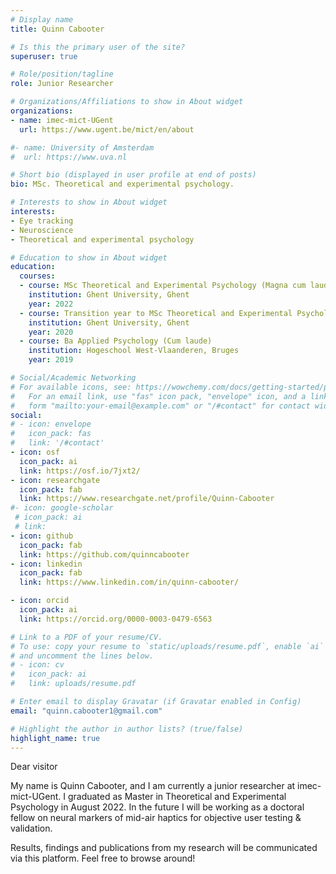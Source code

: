 ```yaml
---
# Display name
title: Quinn Cabooter

# Is this the primary user of the site?
superuser: true

# Role/position/tagline
role: Junior Researcher

# Organizations/Affiliations to show in About widget
organizations:
- name: imec-mict-UGent
  url: https://www.ugent.be/mict/en/about

#- name: University of Amsterdam
#  url: https://www.uva.nl

# Short bio (displayed in user profile at end of posts)
bio: MSc. Theoretical and experimental psychology.

# Interests to show in About widget
interests:
- Eye tracking
- Neuroscience
- Theoretical and experimental psychology

# Education to show in About widget
education:
  courses:
  - course: MSc Theoretical and Experimental Psychology (Magna cum laude)
    institution: Ghent University, Ghent
    year: 2022
  - course: Transition year to MSc Theoretical and Experimental Psychology (Magna cum laude)
    institution: Ghent University, Ghent
    year: 2020
  - course: Ba Applied Psychology (Cum laude)
    institution: Hogeschool West-Vlaanderen, Bruges
    year: 2019

# Social/Academic Networking
# For available icons, see: https://wowchemy.com/docs/getting-started/page-builder/#icons
#   For an email link, use "fas" icon pack, "envelope" icon, and a link in the
#   form "mailto:your-email@example.com" or "/#contact" for contact widget.
social:
# - icon: envelope
#   icon_pack: fas
#   link: '/#contact'
- icon: osf
  icon_pack: ai
  link: https://osf.io/7jxt2/
- icon: researchgate
  icon_pack: fab
  link: https://www.researchgate.net/profile/Quinn-Cabooter
#- icon: google-scholar  
 # icon_pack: ai
 # link: 
- icon: github
  icon_pack: fab
  link: https://github.com/quinncabooter
- icon: linkedin
  icon_pack: fab
  link: https://www.linkedin.com/in/quinn-cabooter/

- icon: orcid
  icon_pack: ai
  link: https://orcid.org/0000-0003-0479-6563

# Link to a PDF of your resume/CV.
# To use: copy your resume to `static/uploads/resume.pdf`, enable `ai` icons in `params.toml`, 
# and uncomment the lines below.
# - icon: cv
#   icon_pack: ai
#   link: uploads/resume.pdf

# Enter email to display Gravatar (if Gravatar enabled in Config)
email: "quinn.cabooter1@gmail.com"

# Highlight the author in author lists? (true/false)
highlight_name: true
---
```


Dear visitor

My name is Quinn Cabooter, and I am currently a junior researcher at imec-mict-UGent. I graduated as Master in 
Theoretical and Experimental Psychology in August 2022. 
In the future I will be working as a doctoral fellow on neural markers of mid-air haptics for objective user testing & validation.

Results, findings and publications from my research will be communicated via this platform. 
Feel free to browse around!
